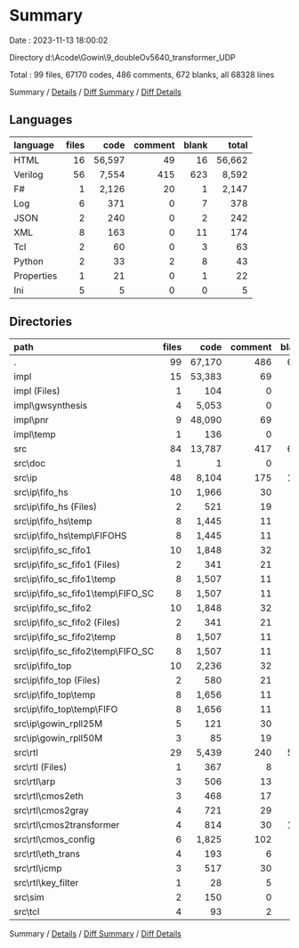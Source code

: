 # Summary

Date : 2023-11-13 18:00:02

Directory d:\\Acode\\Gowin\\9_doubleOv5640_transformer_UDP

Total : 99 files,  67170 codes, 486 comments, 672 blanks, all 68328 lines

Summary / [Details](details.md) / [Diff Summary](diff.md) / [Diff Details](diff-details.md)

## Languages
| language | files | code | comment | blank | total |
| :--- | ---: | ---: | ---: | ---: | ---: |
| HTML | 16 | 56,597 | 49 | 16 | 56,662 |
| Verilog | 56 | 7,554 | 415 | 623 | 8,592 |
| F# | 1 | 2,126 | 20 | 1 | 2,147 |
| Log | 6 | 371 | 0 | 7 | 378 |
| JSON | 2 | 240 | 0 | 2 | 242 |
| XML | 8 | 163 | 0 | 11 | 174 |
| Tcl | 2 | 60 | 0 | 3 | 63 |
| Python | 2 | 33 | 2 | 8 | 43 |
| Properties | 1 | 21 | 0 | 1 | 22 |
| Ini | 5 | 5 | 0 | 0 | 5 |

## Directories
| path | files | code | comment | blank | total |
| :--- | ---: | ---: | ---: | ---: | ---: |
| . | 99 | 67,170 | 486 | 672 | 68,328 |
| impl | 15 | 53,383 | 69 | 16 | 53,468 |
| impl (Files) | 1 | 104 | 0 | 1 | 105 |
| impl\\gwsynthesis | 4 | 5,053 | 0 | 4 | 5,057 |
| impl\\pnr | 9 | 48,090 | 69 | 10 | 48,169 |
| impl\\temp | 1 | 136 | 0 | 1 | 137 |
| src | 84 | 13,787 | 417 | 656 | 14,860 |
| src\\doc | 1 | 1 | 0 | 0 | 1 |
| src\\ip | 48 | 8,104 | 175 | 106 | 8,385 |
| src\\ip\\fifo_hs | 10 | 1,966 | 30 | 18 | 2,014 |
| src\\ip\\fifo_hs (Files) | 2 | 521 | 19 | 8 | 548 |
| src\\ip\\fifo_hs\\temp | 8 | 1,445 | 11 | 10 | 1,466 |
| src\\ip\\fifo_hs\\temp\\FIFOHS | 8 | 1,445 | 11 | 10 | 1,466 |
| src\\ip\\fifo_sc_fifo1 | 10 | 1,848 | 32 | 18 | 1,898 |
| src\\ip\\fifo_sc_fifo1 (Files) | 2 | 341 | 21 | 8 | 370 |
| src\\ip\\fifo_sc_fifo1\\temp | 8 | 1,507 | 11 | 10 | 1,528 |
| src\\ip\\fifo_sc_fifo1\\temp\\FIFO_SC | 8 | 1,507 | 11 | 10 | 1,528 |
| src\\ip\\fifo_sc_fifo2 | 10 | 1,848 | 32 | 18 | 1,898 |
| src\\ip\\fifo_sc_fifo2 (Files) | 2 | 341 | 21 | 8 | 370 |
| src\\ip\\fifo_sc_fifo2\\temp | 8 | 1,507 | 11 | 10 | 1,528 |
| src\\ip\\fifo_sc_fifo2\\temp\\FIFO_SC | 8 | 1,507 | 11 | 10 | 1,528 |
| src\\ip\\fifo_top | 10 | 2,236 | 32 | 18 | 2,286 |
| src\\ip\\fifo_top (Files) | 2 | 580 | 21 | 8 | 609 |
| src\\ip\\fifo_top\\temp | 8 | 1,656 | 11 | 10 | 1,677 |
| src\\ip\\fifo_top\\temp\\FIFO | 8 | 1,656 | 11 | 10 | 1,677 |
| src\\ip\\gowin_rpll25M | 5 | 121 | 30 | 20 | 171 |
| src\\ip\\gowin_rpll50M | 3 | 85 | 19 | 14 | 118 |
| src\\rtl | 29 | 5,439 | 240 | 515 | 6,194 |
| src\\rtl (Files) | 1 | 367 | 8 | 43 | 418 |
| src\\rtl\\arp | 3 | 506 | 13 | 47 | 566 |
| src\\rtl\\cmos2eth | 3 | 468 | 17 | 49 | 534 |
| src\\rtl\\cmos2gray | 4 | 721 | 29 | 95 | 845 |
| src\\rtl\\cmos2transformer | 4 | 814 | 30 | 104 | 948 |
| src\\rtl\\cmos_config | 6 | 1,825 | 102 | 91 | 2,018 |
| src\\rtl\\eth_trans | 4 | 193 | 6 | 31 | 230 |
| src\\rtl\\icmp | 3 | 517 | 30 | 49 | 596 |
| src\\rtl\\key_filter | 1 | 28 | 5 | 6 | 39 |
| src\\sim | 2 | 150 | 0 | 24 | 174 |
| src\\tcl | 4 | 93 | 2 | 11 | 106 |

Summary / [Details](details.md) / [Diff Summary](diff.md) / [Diff Details](diff-details.md)